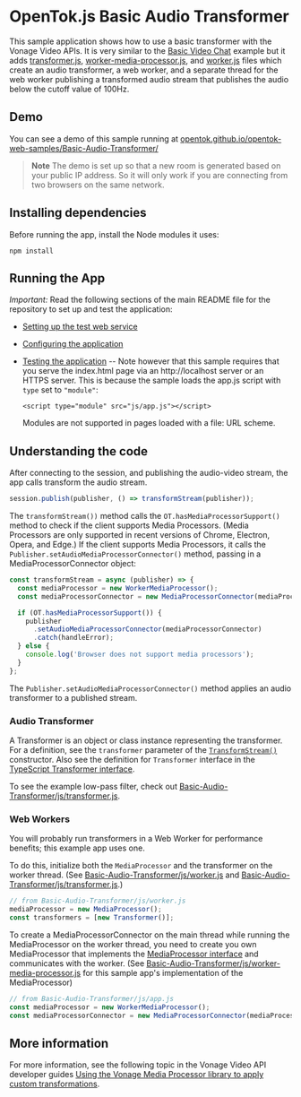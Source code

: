 OpenTok.js Basic Audio Transformer
=======================

This sample application shows how to use a basic transformer with the Vonage
Video APIs. It is very similar to the [Basic Video Chat](../Basic%20Video%20Chat/) example but it adds [transformer.js](./js/transformer.js), [worker-media-processor.js](./js/worker-media-processor.js), and [worker.js](./js/worker.js) files which create an audio transformer, a web worker, and a separate thread for the web worker publishing a transformed audio stream that publishes the audio below the cutoff value of 100Hz.

## Demo

You can see a demo of this sample running at [opentok.github.io/opentok-web-samples/Basic-Audio-Transformer/](https://opentok.github.io/opentok-web-samples/Basic-Audio-Transformer/)

> **Note** The demo is set up so that a new room is generated based on your public IP address. So it will only work if you are connecting from two browsers on the same network.

## Installing dependencies

Before running the app, install the Node modules it uses:

```
npm install
```

## Running the App

*Important:* Read the following sections of the main README file for the repository to set up
and test the application:

* [Setting up the test web service](../README.md#setting-up-the-test-web-service)

* [Configuring the application](../README.md#configuring-the-application)

* [Testing the application](../README.md#testing-the-application) -- Note however that this
  sample requires that you serve the index.html page via an http://localhost server or an
  HTTPS server. This is because the sample loads the app.js script with `type` set to `"module"`:

  ```
  <script type="module" src="js/app.js"></script>
  ```

  Modules are not supported in pages loaded with a file: URL scheme.

## Understanding the code

After connecting to the session, and publishing the audio-video stream, the app calls
transform the audio stream.

```javascript
session.publish(publisher, () => transformStream(publisher));
```

The `transformStream())` method calls the `OT.hasMediaProcessorSupport()` method to
check if the client supports Media Processors. (Media Processors are only supported in recent versions
of Chrome, Electron, Opera, and Edge.) If the client supports Media Processors, it calls
the `Publisher.setAudioMediaProcessorConnector()` method, passing in a MediaProcessorConnector
object:

```javascript
const transformStream = async (publisher) => {
  const mediaProcessor = new WorkerMediaProcessor();
  const mediaProcessorConnector = new MediaProcessorConnector(mediaProcessor);

  if (OT.hasMediaProcessorSupport()) {
    publisher
      .setAudioMediaProcessorConnector(mediaProcessorConnector)
      .catch(handleError);
  } else {
    console.log('Browser does not support media processors');
  }
};
```

The `Publisher.setAudioMediaProcessorConnector()` method applies an audio transformer to a published stream.

### Audio Transformer
A Transformer is an object or class instance representing the transformer. For a definition, see the `transformer` parameter of the [`TransformStream()`](https://developer.mozilla.org/en-US/docs/Web/API/TransformStream/TransformStream#parameters) constructor. Also see the definition for `Transformer` interface in the [TypeScript Transformer interface](https://github.com/microsoft/TypeScript/blob/main/lib/lib.dom.d.ts).

To see the example low-pass filter, check out [Basic-Audio-Transformer/js/transformer.js](./js/transformer.js).

### Web Workers
You will probably run transformers in a Web Worker for performance benefits; this example app uses one.

To do this, initialize both the `MediaProcessor` and the transformer on the worker thread. (See [Basic-Audio-Transformer/js/worker.js](./js/worker.js) and [Basic-Audio-Transformer/js/transformer.js](./js/transformer.js).)

```javascript
// from Basic-Audio-Transformer/js/worker.js
mediaProcessor = new MediaProcessor();
const transformers = [new Transformer()];
```

To create a MediaProcessorConnector on the main thread while running the MediaProcessor on the worker thread, you need to create you own MediaProcessor that implements the [MediaProcessor interface](https://vonage.github.io/media-processor-docs/docs/intro#mediaprocessor-bridge-code) and communicates with the worker. (See [Basic-Audio-Transformer/js/worker-media-processor.js](./js/worker-media-processor.js) for this sample app's implementation of the MediaProcessor)

```javascript
// from Basic-Audio-Transformer/js/app.js
const mediaProcessor = new WorkerMediaProcessor();
const mediaProcessorConnector = new MediaProcessorConnector(mediaProcessor);
```

## More information

For more information, see the following topic in the Vonage Video API developer guides
[Using the Vonage Media Processor library to apply custom transformations](https://tokbox.com/developer/guides/audio-video/js/#media-processor).
